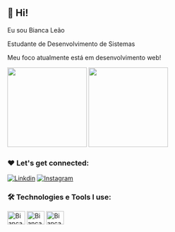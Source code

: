 ## 👩 Hi!

Eu sou Bianca Leão
 
Estudante de Desenvolvimento de Sistemas

Meu foco atualmente está em desenvolvimento web!

<div>
  <img height="180em" src="https://github-readme-stats.vercel.app/api?username=leaobia&show_icons=true&theme=tokyonight"/>
  <img height="180em" src="https://github-readme-stats.vercel.app/api/top-langs/?username=leaobia&layout=compact&theme=tokyonight"/>
</div>

### ❤️ Let's get connected:

[![Linkdin](https://img.shields.io/badge/LinkedIn-0077B5?style=for-the-badge&logo=linkedin&logoColor=white)](https://www.linkedin.com/in/bianca-le%C3%A3o-411808227/)
[![Instagram](https://img.shields.io/badge/Instagram-E4405F?style=for-the-badge&logo=instagram&logoColor=white)](https://www.instagram.com/bibis_dev/)

### 🛠️ Technologies e Tools I use:

<div>
<img align="center" alt="Bianca-html" height="30" width="40" src="https://cdn.jsdelivr.net/gh/devicons/devicon/icons/html5/html5-original.svg"/>
<img align="center" alt="Bianca-css" height="30" width="40" src="https://cdn.jsdelivr.net/gh/devicons/devicon/icons/css3/css3-original.svg"/>
<img align="center" alt="Bianca-js" height="30" width="40" src="https://cdn.jsdelivr.net/gh/devicons/devicon/icons/javascript/javascript-original.svg"/>

</div>
